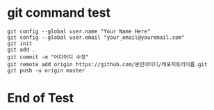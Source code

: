 # git command test
	git config --global user.name "Your Name Here"   
	git config --global user.email "your_email@youremail.com"   
	git init   
	git add .   
	git commit -m "어디어디 수정"   
	git remote add origin https://github.com/본인아이디/레포지토리이름.git   
	git push -u origin master   
# End of Test
